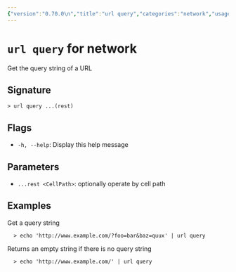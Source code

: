 ```yaml
---
{"version":"0.70.0\n","title":"url query","categories":"network","usage":"Get the query string of a URL\n"}
---
```

<!-- THIS FILE IS GENERATED BY update_book_commands.cjs USING NUSHELL'S HELP COMMANDS.
REFRAIN FROM EDITING IT MANUALLY.-->
# <code>url query</code> for network

<div class='command-title'>Get the query string of a URL</div>

## Signature

```> url query ...(rest)```

## Flags

 * ```-h, --help```: Display this help message
## Parameters

 * ```...rest <CellPath>```: optionally operate by cell path
## Examples

  Get a query string
```shell
  > echo 'http://www.example.com/?foo=bar&baz=quux' | url query
```
  Returns an empty string if there is no query string
```shell
  > echo 'http://www.example.com/' | url query
```


